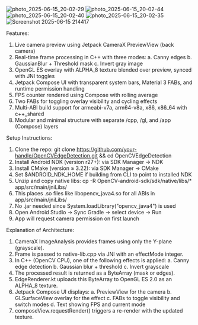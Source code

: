 ![photo_2025-06-15_20-02-29](https://github.com/user-attachments/assets/5c7f2a7c-96ee-4144-93d3-f7b2cd35843f)
![photo_2025-06-15_20-02-44](https://github.com/user-attachments/assets/045e7667-3383-43b9-a853-085adb9bc8b6)
![photo_2025-06-15_20-02-40](https://github.com/user-attachments/assets/13d1aaee-0231-40d2-8491-de2d8c6a8a93)
![photo_2025-06-15_20-02-35](https://github.com/user-attachments/assets/8d4b91bd-1740-427f-9300-069c8a9f93cc)
![Screenshot 2025-06-15 214417](https://github.com/user-attachments/assets/3ef76a59-111d-4378-8498-4bc6db53f3cf)




Features:
1. Live camera preview using Jetpack CameraX PreviewView (back camera)
2. Real-time frame processing in C++ with three modes:
   a. Canny edges
   b. GaussianBlur + Threshold mask
   c. Invert gray image
3. OpenGL ES overlay with ALPHA_8 texture blended over preview, synced with JNI toggles
4. Jetpack Compose UI with transparent system bars, Material 3 FABs, and runtime permission handling
5. FPS counter rendered using Compose with rolling average
6. Two FABs for toggling overlay visibility and cycling effects
7. Multi-ABI build support for armeabi-v7a, arm64-v8a, x86, x86_64 with c++_shared
8. Modular and minimal structure with separate /cpp, /gl, and /app (Compose) layers

Setup Instructions:
1. Clone the repo:
   git clone https://github.com/your-handle/OpenCVEdgeDetection.git && cd OpenCVEdgeDetection
2. Install Android NDK (version r27+): via SDK Manager → NDK
3. Install CMake (version ≥ 3.22): via SDK Manager → CMake
4. Set $ANDROID_NDK_HOME if building from CLI to point to installed NDK
5. Unzip and copy native libs:
   cp -R OpenCV-android-sdk/sdk/native/libs/* app/src/main/jniLibs/
6. This places .so files like libopencv_java4.so for all ABIs in app/src/main/jniLibs/
7. No .jar needed since System.loadLibrary("opencv_java4") is used
8. Open Android Studio → Sync Gradle → select device → Run
9. App will request camera permission on first launch

Explanation of Architecture:
1. CameraX ImageAnalysis provides frames using only the Y-plane (grayscale).
2. Frame is passed to native-lib.cpp via JNI with an effectMode integer.
3. In C++ (OpenCV CPU), one of the following effects is applied:
   a. Canny edge detection
   b. Gaussian blur + threshold
   c. Invert grayscale
4. The processed result is returned as a ByteArray (mask or edges).
5. EdgeRenderer.kt uploads this ByteArray to OpenGL ES 2.0 as an ALPHA_8 texture.
6. Jetpack Compose UI displays:
   a. PreviewView for the camera
   b. GLSurfaceView overlay for the effect
   c. FABs to toggle visibility and switch modes
   d. Text showing FPS and current mode
7. composeView.requestRender() triggers a re-render with the updated texture.
